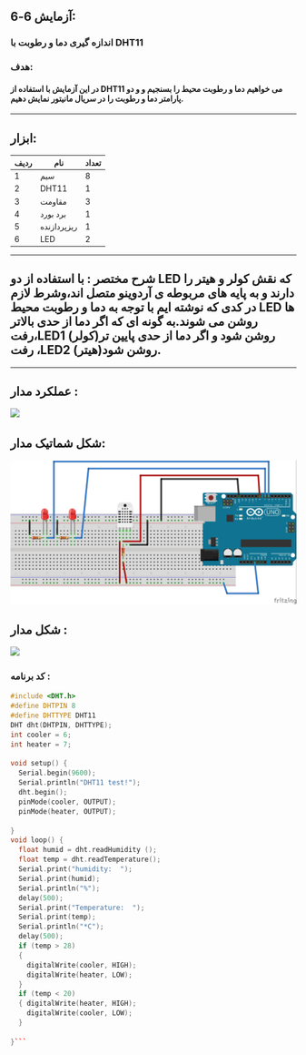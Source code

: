 ## آزمایش 6-6:
### اندازه گیری دما و رطوبت با DHT11
### هدف:
#### در این آزمایش با استفاده از DHT11 می خواهیم دما و رطوبت محیط را بسنجیم و و دو پارامتر دما و رطوبت را در سریال مانیتور نمایش دهیم.
---
## ابزار:

|ردیف|نام|تعداد|
|----|----|----|
|1|سیم|8|
|2|DHT11 |1|
|3|مقاومت|3|
|4|برد بورد|1|
|5|ریزپردازنده|1|
|6|LED|2|


---
## شرح مختصر : با استفاده از دو LED که نقش کولر و هیتر را دارند و به پایه های مربوطه ی آردوینو متصل اند،وشرط لازم در کدی که نوشته ایم با توجه به دما و رطوبت محیط LED ها روشن می شوند.به گونه ای که اگر دما از حدی بالاتر رفت،LED1 (کولر)روشن شود و اگر دما از حدی پایین تر رفت ،LED2 (هیتر)روشن شود.

---


## عملکرد مدار :
![](/media/TEMPGIF.gif)

## شکل شماتیک مدار:
![](/media/TEMP.jpg)

## شکل مدار :
![](/media/temp2.jpg)




### کد برنامه :
``` cpp
#include <DHT.h>
#define DHTPIN 8
#define DHTTYPE DHT11
DHT dht(DHTPIN, DHTTYPE);
int cooler = 6;
int heater = 7;

void setup() {
  Serial.begin(9600);
  Serial.println("DHT11 test!");
  dht.begin();
  pinMode(cooler, OUTPUT);
  pinMode(heater, OUTPUT);

}
void loop() {
  float humid = dht.readHumidity ();
  float temp = dht.readTemperature();
  Serial.print("humidity:  ");
  Serial.print(humid);
  Serial.println("%");
  delay(500);
  Serial.print("Temperature:  ");
  Serial.print(temp);
  Serial.println("*C");
  delay(500);
  if (temp > 28)
  {
    digitalWrite(cooler, HIGH);
    digitalWrite(heater, LOW);
  }
  if (temp < 20)
  { digitalWrite(heater, HIGH);
    digitalWrite(cooler, LOW);
  }

}```
